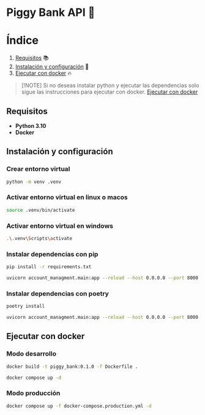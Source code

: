# Piggy Bank API 🚀

# Índice

1. [Requisitos](#requisitos) 📚
2. [Instalación y configuración](#instalación-y-configuración) 🔧
3. [Ejecutar con docker](#ejecutar-con-docker) 🔥

> [!NOTE] Si no deseas instalar python y ejecutar las dependencias solo sigue las instrucciones para ejecutar con docker. [Ejecutar con docker](#ejecutar-con-docker)

## Requisitos

- **Python 3.10**
- **Docker**

## Instalación y configuración

### Crear entorno virtual

```bash
python -m venv .venv
```

### Activar entorno virtual en linux o macos
```bash	
source .venv/bin/activate
```

### Activar entorno virtual en windows

```bash
.\.venv\Scripts\activate
```

### Instalar dependencias con pip

```bash
pip install -r requirements.txt
```

```bash
uvicorn account_managment.main:app --reload --host 0.0.0.0 --port 8000
```

### Instalar dependencias con poetry

```bash
poetry install
```

```bash
uvicorn account_managment.main:app --reload --host 0.0.0.0 --port 8000
```

## Ejecutar con docker

### Modo desarrollo

```bash
docker build -t piggy_bank:0.1.0 -f Dockerfile .
```

```bash
docker compose up -d 
```

### Modo producción

```bash
docker compose up -f docker-compose.production.yml -d
```


